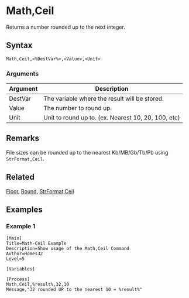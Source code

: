 # Math,Ceil

Returns a number rounded up to the next integer.

## Syntax

```pebakery
Math,Ceil,<%DestVar%>,<Value>,<Unit>
```

### Arguments

| Argument | Description |
| --- | --- |
| DestVar | The variable where the result will be stored. |
| Value | The number to round up. |
| Unit | Unit to round up to. (ex. Nearest 10, 20, 100, etc) |

## Remarks

File sizes can be rounded up to the nearest Kb/MB/Gb/Tb/Pb using `StrFormat,Ceil`.

## Related

[Floor](./Floor.md), [Round](./Round.md), [StrFormat,Ceil](../String/Ceil.md)

## Examples

### Example 1

```pebakery
[Main]
Title=Math-Ceil Example
Description=Show usage of the Math,Ceil Command
Author=Homes32
Level=5

[Variables]

[Process]
Math,Ceil,%result%,32,10
Message,"32 rounded UP to the nearest 10 = %result%"
```
